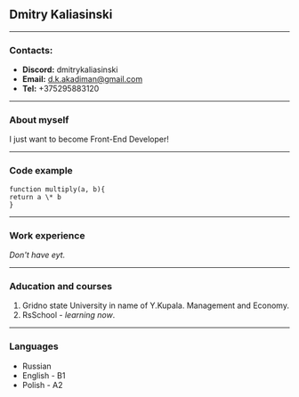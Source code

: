 ## **Dmitry Kaliasinski**

---

### **Contacts:**

- **Discord:** dmitrykaliasinski
- **Email:** d.k.akadiman@gmail.com
- **Tel:** +375295883120

---

### **About myself**

I just want to become Front-End Developer!

---

### **Code example**

```
function multiply(a, b){
return a \* b
}

```

---

### **Work experience**

_Don't have eyt._

---

### **Aducation and courses**

1. Gridno state University in name of Y.Kupala. Management and Economy.
2. RsSchool - _learning now_.

---

### **Languages**

- Russian
- English - B1
- Polish - A2

